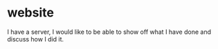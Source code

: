 # website
I have a server, I would like to be able to show off what I have done and discuss how I did it.
